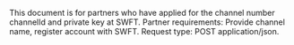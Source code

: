 This document is for partners who have applied for the channel number channelId and private key at SWFT.
Partner requirements: Provide channel name, register account with SWFT.
Request type: POST  application/json.

